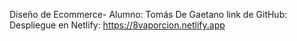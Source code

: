 Diseño de Ecommerce- Alumno: Tomás De Gaetano
link de GitHub:  Despliegue en Netlify: https://8vaporcion.netlify.app
